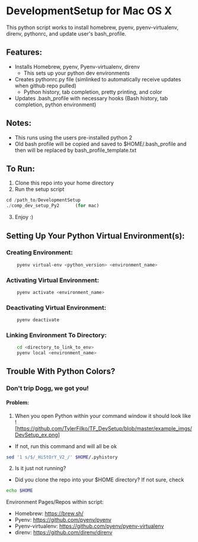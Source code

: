 # DevelopmentSetup for Mac OS X
This python script works to install homebrew, pyenv, pyenv-virtualenv, direnv, pythonrc, and update user's bash_profile.

## Features:
- Installs Homebrew, pyenv, Pyenv-virtualenv, direnv
    - This sets up your python dev environments
- Creates pythonrc.py file (simlinked to automatically receive
    updates when github repo pulled)
    - Python history, tab completion, pretty printing, and color
- Updates .bash_profile with necessary hooks (Bash history, tab completion, python environment)


## Notes:
- This runs using the users pre-installed python 2
- Old bash profile will be copied and saved to $HOME/.bash_profile<date> and then will
be replaced by bash_profile_template.txt

## To Run:
1. Clone this repo into your home directory
2. Run the setup script
```python
cd /path_to/DevelopmentSetup
./comp_dev_setup_Py2      (for mac)
```
3. Enjoy :)

## Setting Up Your Python Virtual Environment(s):

### Creating Environment:
```bash
    pyenv virtual-env <python_version> <environment_name>
```

### Activating Virtual Environment:
```bash
    pyenv activate <environment_name>
```
### Deactivating Virtual Environment:
```bash
    pyenv deactivate
```

### Linking Environment To Directory:
```bash
    cd <directory_to_link_to_env>
    pyenv local <environment_name>
```

## Trouble With Python Colors?
### Don't trip Dogg, we got you!
#### Problem:
1. When you open Python within your command window it should look like
![https://github.com/TylerFilko/TF_DevSetup/blob/master/example_imgs/DevSetup_ex.png]
 - If not, run this command and will all be ok
 ```bash
 sed '1 s/$/_HiStOrY_V2_/' $HOME/.pyhistory
 ```
2. Is it just not running?
- Did you clone the repo into your $HOME directory? If not sure, check
```bash
echo $HOME
```



Environment Pages/Repos within script:

- Homebrew: https://brew.sh/
- Pyenv: https://github.com/pyenv/pyenv
- Pyenv-virtualenv: https://github.com/pyenv/pyenv-virtualenv
- direnv: https://github.com/direnv/direnv
